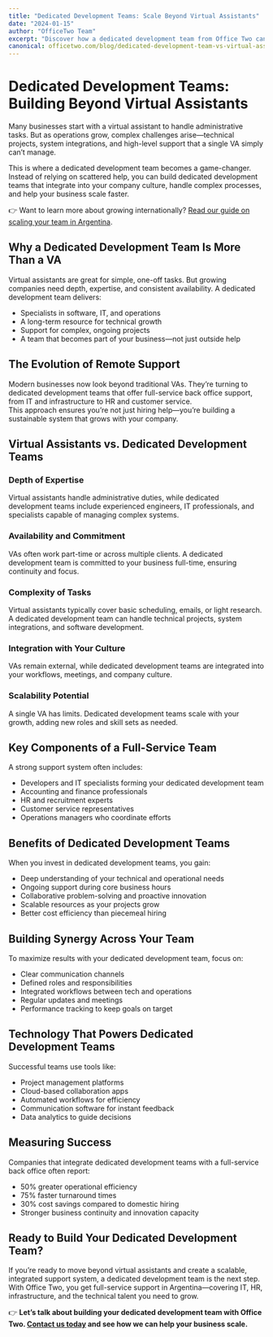 ```yaml
---
title: "Dedicated Development Teams: Scale Beyond Virtual Assistants"
date: "2024-01-15"
author: "OfficeTwo Team"
excerpt: "Discover how a dedicated development team from Office Two can handle complex projects, integrate with your business, and help you scale efficiently."
canonical: officetwo.com/blog/dedicated-development-team-vs-virtual-assistants
---
```


# Dedicated Development Teams: Building Beyond Virtual Assistants

Many businesses start with a virtual assistant to handle administrative tasks. But as operations grow, complex challenges arise—technical projects, system integrations, and high-level support that a single VA simply can’t manage.

This is where a dedicated development team becomes a game-changer. Instead of relying on scattered help, you can build dedicated development teams that integrate into your company culture, handle complex processes, and help your business scale faster.  

👉 Want to learn more about growing internationally? [Read our guide on scaling your team in Argentina](#).

## Why a Dedicated Development Team Is More Than a VA

Virtual assistants are great for simple, one-off tasks. But growing companies need depth, expertise, and consistent availability. A dedicated development team delivers:

- Specialists in software, IT, and operations  
- A long-term resource for technical growth  
- Support for complex, ongoing projects  
- A team that becomes part of your business—not just outside help  

## The Evolution of Remote Support

Modern businesses now look beyond traditional VAs. They’re turning to dedicated development teams that offer full-service back office support, from IT and infrastructure to HR and customer service.  
This approach ensures you’re not just hiring help—you’re building a sustainable system that grows with your company.

## Virtual Assistants vs. Dedicated Development Teams

### Depth of Expertise
Virtual assistants handle administrative duties, while dedicated development teams include experienced engineers, IT professionals, and specialists capable of managing complex systems.

### Availability and Commitment
VAs often work part-time or across multiple clients. A dedicated development team is committed to your business full-time, ensuring continuity and focus.

### Complexity of Tasks
Virtual assistants typically cover basic scheduling, emails, or light research. A dedicated development team can handle technical projects, system integrations, and software development.

### Integration with Your Culture
VAs remain external, while dedicated development teams are integrated into your workflows, meetings, and company culture.

### Scalability Potential
A single VA has limits. Dedicated development teams scale with your growth, adding new roles and skill sets as needed.

## Key Components of a Full-Service Team

A strong support system often includes:

- Developers and IT specialists forming your dedicated development team  
- Accounting and finance professionals  
- HR and recruitment experts  
- Customer service representatives  
- Operations managers who coordinate efforts  

## Benefits of Dedicated Development Teams

When you invest in dedicated development teams, you gain:

- Deep understanding of your technical and operational needs  
- Ongoing support during core business hours  
- Collaborative problem-solving and proactive innovation  
- Scalable resources as your projects grow  
- Better cost efficiency than piecemeal hiring  

## Building Synergy Across Your Team

To maximize results with your dedicated development team, focus on:

- Clear communication channels  
- Defined roles and responsibilities  
- Integrated workflows between tech and operations  
- Regular updates and meetings  
- Performance tracking to keep goals on target  

## Technology That Powers Dedicated Development Teams

Successful teams use tools like:

- Project management platforms  
- Cloud-based collaboration apps  
- Automated workflows for efficiency  
- Communication software for instant feedback  
- Data analytics to guide decisions  

## Measuring Success

Companies that integrate dedicated development teams with a full-service back office often report:

- 50% greater operational efficiency  
- 75% faster turnaround times  
- 30% cost savings compared to domestic hiring  
- Stronger business continuity and innovation capacity  

## Ready to Build Your Dedicated Development Team?

If you’re ready to move beyond virtual assistants and create a scalable, integrated support system, a dedicated development team is the next step. With Office Two, you get full-service support in Argentina—covering IT, HR, infrastructure, and the technical talent you need to grow.

👉 **Let’s talk about building your dedicated development team with Office Two. [Contact us today](https://www.officetwo.com/contact-us/) and see how we can help your business scale.**
